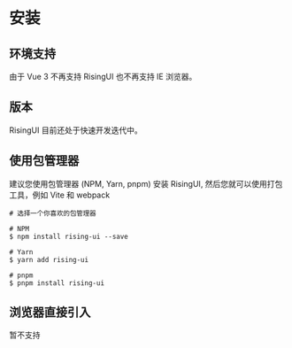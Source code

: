 # 安装

## 环境支持

由于 Vue 3 不再支持 RisingUI 也不再支持 IE 浏览器。

<div>
    
</div>

## 版本

RisingUI 目前还处于快速开发迭代中。

## 使用包管理器

建议您使用包管理器 (NPM, Yarn, pnpm) 安装 RisingUI, 然后您就可以使用打包工具，例如 Vite 和 webpack

```
# 选择一个你喜欢的包管理器

# NPM
$ npm install rising-ui --save

# Yarn
$ yarn add rising-ui

# pnpm
$ pnpm install rising-ui
```

## 浏览器直接引入

暂不支持
